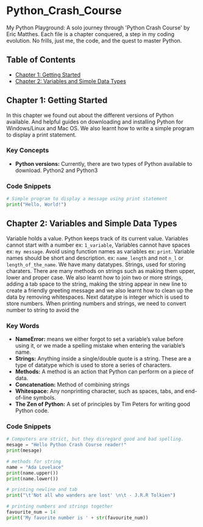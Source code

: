 # Python_Crash_Course
My Python Playground: A solo journey through 'Python Crash Course' by Eric Matthes. Each file is a chapter conquered, a step in my coding evolution. No frills, just me, the code, and the quest to master Python.

## Table of Contents
- [Chapter 1: Getting Started](#chapter-1-getting-started)
- [Chapter 2: Variables and Simple Data Types](#chapter-2-variables-and-simple-data-types)


## Chapter 1: Getting Started
In this chapter we found out about the different versions of Python available. And helpful guides on downloading and installing Python for Windows/Linux and Mac OS. We also learnt how to write a simple program to display a print statement. 

### Key Concepts
- **Python versions:** Currently, there are two types of Python available to download. Python2 and Python3

### Code Snippets
```python
# Simple program to display a message using print statement
print("Hello, World!")
```

## Chapter 2: Variables and Simple Data Types
Variable holds a value. Python keeps track of its current value. Variables cannot start with a number ex: `1_variable`, Variables cannot have spaces ex: `my message`. Avoid using function names as variables ex: `print`. Variable names should be short and description. ex: `name_length` and not `n_l` or `length_of_the_name`. 
We have many datatypes. Strings, used for storing charaters. There are many methods on strings such as making them upper, lower and proper case. We also learnt how to join two or more strings, adding a tab space to the string, making the string appear in new line  to create a friendly greeting message and we also learnt how to clean up the data by removing whitespaces.
Next datatype is integer which is used to store numbers. When printing numbers and strings, we need to convert number to string to avoid the 

### Key Words
- **NameError:** means we either forgot to set a variable’s value before using it, or we made a spelling mistake when entering the variable’s name.
- **Strings:** Anything inside a single/double quote is a string. These are a type of datatype which is used to store a series of characters.
- **Methods:** A method is an action that Python can perform on a piece of data.
- **Concatenation:** Method of combining strings
- **Whitespace:** Any nonprinting character, such as spaces, tabs, and end-of-line symbols.
- **The Zen of Python:** A set of principles by Tim Peters for writing good Python code.

### Code Snippets
```python
# Computers are strict, but they disregard good and bad spelling.
mesage = "Hello Python Crash Course reader!"
print(mesage)

# methods for string
name = "Ada Lovelace"
print(name.upper())
print(name.lower())

# printing newline and tab 
print("\t'Not all who wanders are lost' \n\t - J.R.R Tolkien")

# printing numbers and strings together
favourite_num = 14
print('My favorite number is ' + str(favourite_num))

```

